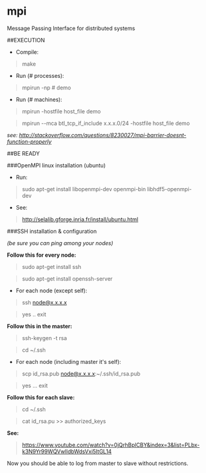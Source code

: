 # mpi
Message Passing Interface for distributed systems

##EXECUTION
* Compile:
 > make

* Run (# processes):
 > mpirun -np # demo

* Run (# machines):
 > mpirun -hostfile host_file demo

 > mpirun --mca btl_tcp_if_include x.x.x.0/24 -hostfile host_file demo
 
*see: http://stackoverflow.com/questions/8230027/mpi-barrier-doesnt-function-properly*

##BE READY

###OpenMPI linux installation (ubuntu)
* Run:
 > sudo apt-get install libopenmpi-dev openmpi-bin libhdf5-openmpi-dev

* See:
 > http://selalib.gforge.inria.fr/install/ubuntu.html

###SSH installation & configuration

*(be sure you can ping among your nodes)*

**Follow this for every node:**

 > sudo apt-get install ssh

 > sudo apt-get install openssh-server

* For each node (except self):

 > ssh node@x.x.x.x

 > yes .. exit

**Follow this in the master:**

 > ssh-keygen -t rsa

 > cd ~/.ssh

* For each node (including master it's self):

 > scp id_rsa.pub node@x.x.x.x:~/.ssh/id_rsa.pub

 > yes ... exit

**Follow this for each slave:**

 > cd ~/.ssh

 > cat id_rsa.pu >> authorized_keys

**See:**
 > https://www.youtube.com/watch?v=0jQrhBplCBY&index=3&list=PLbx-k3N9Yr99WQVwlIdbWdsVxi5ItGL14

Now you should be able to log from master to slave without restrictions.
